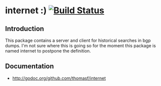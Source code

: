 # internet :) [![Build Status](https://drone.io/github.com/thomasf/internet/status.png)](https://drone.io/github.com/thomasf/internet/latest)

## Introduction

This package contains a server and client for historical searches in bgp dumps.
I'm not sure where this is going so for the moment this package is named
internet to postpone the definition.

## Documentation

* http://godoc.org/github.com/thomasf/internet

